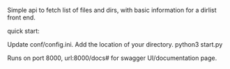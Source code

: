 Simple api to fetch list of files and dirs, with basic information for a dirlist front end.

quick start:

Update conf/config.ini.
Add the location of your directory.
python3 start.py

Runs on port 8000, url:8000/docs# for swagger UI/documentation page.